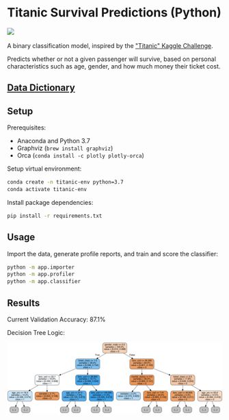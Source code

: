 # Titanic Survival Predictions (Python)

![](https://media.nationalgeographic.org/assets/photos/000/273/27302.jpg)

A binary classification model, inspired by the ["Titanic" Kaggle Challenge](https://www.kaggle.com/c/titanic).

Predicts whether or not a given passenger will survive, based on personal characteristics such as age, gender, and how much money their ticket cost.


## [Data Dictionary](DATA.md)

## Setup

Prerequisites:

  + Anaconda and Python 3.7
  + Graphviz (`brew install graphviz`)
  + Orca (`conda install -c plotly plotly-orca`)

Setup virtual environment:

```sh
conda create -n titanic-env python=3.7
conda activate titanic-env
```

Install package dependencies:

```sh
pip install -r requirements.txt
```

## Usage

Import the data, generate profile reports, and train and score the classifier:

```sh
python -m app.importer
python -m app.profiler
python -m app.classifier
```

## Results

Current Validation Accuracy: 87.1%

Decision Tree Logic:

![](reports/decision_tree.png)
